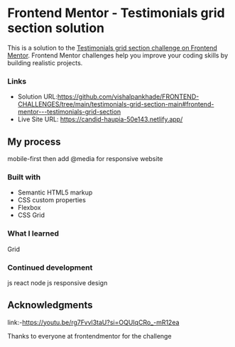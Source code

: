 # Frontend Mentor - Testimonials grid section solution

This is a solution to the [Testimonials grid section challenge on Frontend Mentor](https://www.frontendmentor.io/challenges/testimonials-grid-section-Nnw6J7Un7). Frontend Mentor challenges help you improve your coding skills by building realistic projects. 

### Links

- Solution URL:https://github.com/vishalpankhade/FRONTEND-CHALLENGES/tree/main/testimonials-grid-section-main#frontend-mentor---testimonials-grid-section
- Live Site URL: https://candid-haupia-50e143.netlify.app/

## My process

mobile-first 
then add @media
for responsive 
website

### Built with

- Semantic HTML5 markup
- CSS custom properties
- Flexbox
- CSS Grid

### What I learned

Grid


### Continued development

js
react
node js
responsive design


## Acknowledgments

link:-https://youtu.be/rg7Fvvl3taU?si=OQUIqCRo_-mR12ea

Thanks to everyone at frontendmentor for the challenge
